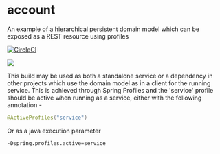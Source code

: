 # account
An example of a hierarchical persistent domain model which can be exposed as a REST resource using profiles

[![CircleCI](https://circleci.com/gh/johnhunsley/account.svg?style=svg)](https://circleci.com/gh/johnhunsley/account)

[![](https://jitpack.io/v/johnhunsley/account.svg)](https://jitpack.io/#johnhunsley/account)


This build may be used as both a standalone service or a dependency in other projects which use the domain model as in a client for the
running service. This is achieved through Spring Profiles and the 'service' profile should be active when running as a service, either with the following annotation -

```java
@ActiveProfiles("service")
```

Or as a java execution parameter

```
-Dspring.profiles.active=service
```